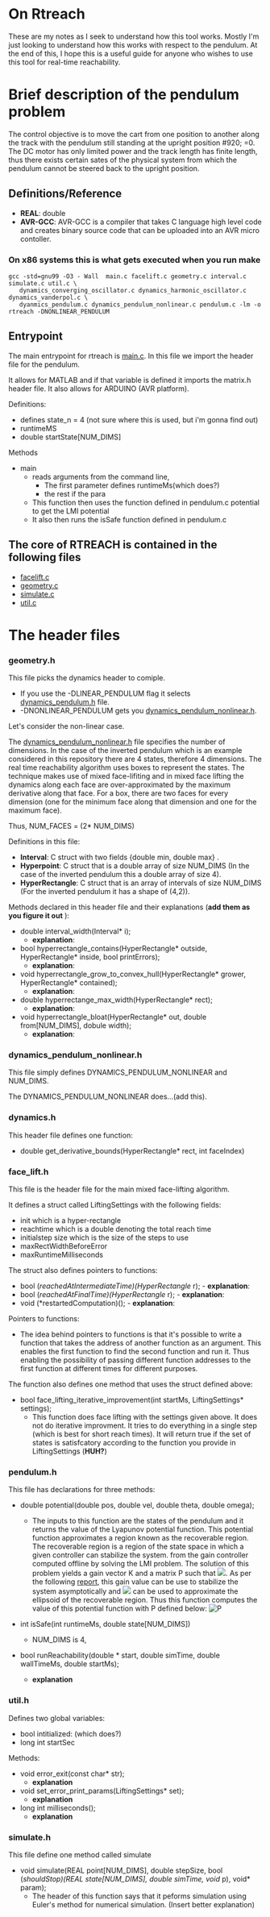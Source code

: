 # On Rtreach

These are my notes as I seek to understand how this tool works. Mostly I'm just looking to understand how this works with respect to the pendulum. At the end of this, I hope this is a useful guide for anyone who wishes to use this tool for real-time reachability. 

# Brief description of the pendulum problem 

The control objective is to move the cart from one position to another along the track with the pendulum still standing at the upright position #920; =0. The DC motor has only limited power and the track length has finite length, thus there exists certain sates of the physical system from which the pendulum cannot be steered back to the upright position. 
## Definitions/Reference

- **REAL**: double
- **AVR-GCC**: AVR-GCC is a compiler that takes C language high level code and creates binary source code that can be uploaded into an AVR micro contoller. 

### On x86 systems this is what gets executed when you run make 

```
gcc -std=gnu99 -O3 - Wall  main.c facelift.c geometry.c interval.c simulate.c util.c \ 
   dynamics_converging_oscillator.c dynamics_harmonic_oscillator.c dynamics_vanderpol.c \
   dyanmics_pendulum.c dynamics_pendulum_nonlinear.c pendulum.c -lm -o rtreach -DNONLINEAR_PENDULUM
```

## Entrypoint 

The main entrypoint for rtreach is [main.c](main.c). In this file we import the header file for the pendulum. 

It allows for MATLAB and if that variable is defined it imports the matrix.h header file. It also allows for ARDUINO (AVR platform). 

Definitions:
- defines state_n = 4 (not sure where this is used, but i'm gonna find out)
- runtimeMS 
- double startState[NUM_DIMS]

Methods
- main
   - reads arguments from the command line, 
      - The first parameter defines runtimeMs(which does?)
      - the rest if the para 
   - This function then uses the function defined in pendulum.c potential to get the LMI potential 
   - It also then runs the isSafe function defined in pendulum.c


## The core of RTREACH is contained in the following files

- [facelift.c](facelift.c)
- [geometry.c](geometry.c)
- [simulate.c](simulate.c)
- [util.c](util.c)

# The header files 

### geometry.h 

This file picks the dynamics header to comiple. 
- If you use the -DLINEAR_PENDULUM flag it selects [dynamics_pendulum.h](dynamics_pendulum.h) file. 
- -DNONLINEAR_PENDULUM gets you [dynamics_pendulum_nonlinear.h](dynamics_pendulum_nonlinear.h). 

Let's consider the non-linear case. 

The [dynamics_pendulum_nonlinear.h](dynamics_pendulum_nonlinear.h) file specifies the number of dimensions. In the case of the inverted pendulum which is an example considered in this repository there are 4 states, therefore 4 dimensions. The real time reachability algorithm uses boxes to represent the states. The technique makes use of mixed face-lifiting and in mixed face lifting the dynamics along each face are over-approximated by the maximum derivative along that face. For a box, there are two faces for every dimension (one for the minimum
face along that dimension and one for the maximum face).


Thus, NUM_FACES = (2* NUM_DIMS)

Definitions in this file:

- **Interval**: C struct with two fields {double min, double max} . 
- **Hyperpoint**: C struct that is a double array of size NUM_DIMS (In the case of the inverted pendulum this a double array of size 4).
- **HyperRectangle**: C struct that is an array of intervals of size NUM_DIMS (For the inverted pendulum it has a shape of (4,2)).

Methods declared in this header file and their explanations (**add them as you figure it out** ): 

- double interval_width(Interval* i);
   - **explanation**:
- bool hyperrectangle_contains(HyperRectangle* outside, HyperRectangle* inside, bool printErrors);
   - **explanation**:
- void hyperrectangle_grow_to_convex_hull(HyperRectangle* grower, HyperRectangle* contained);
   - **explanation**:
- double hyperrectange_max_width(HyperRectangle* rect);
   - **explanation**:
- void hyperrectangle_bloat(HyperRectangle* out, double from[NUM_DIMS], dobule width);
   - **explanation**:

### dynamics_pendulum_nonlinear.h

This file simply defines DYNAMICS_PENDULUM_NONLINEAR and NUM_DIMS.

The DYNAMICS_PENDULUM_NONLINEAR does...(add this).

### dynamics.h

This header file defines one function: 
- double get_derivative_bounds(HyperRectangle* rect, int faceIndex)

### face_lift.h

This file is the header file for the main mixed face-lifting algorithm. 

It defines a struct called LiftingSettings with the following fields:
- init which is a hyper-rectangle
- reachtime which is a double denoting the total reach time
- initialstep size which is the size of the steps to use
- maxRectWidthBeforeError
- maxRuntimeMilliseconds 

The struct also defines pointers to functions:

- bool (*reachedAtIntermediateTime)(HyperRectangle* r);
      - **explanation**:
- bool (*reachedAtFinalTime)(HyperRectangle* r);
      - **explanation**:
- void (*restartedComputation)();
      - **explanation**:

Pointers to functions:
- The idea behind pointers to functions is that it's possible to write a function that takes the address of another function as an argument. This enables the first function to find the second function and run it. Thus enabling the possibility of passing different function addresses to the first function at different times for different purposes.

The function also defines one method that uses the struct defined above:
- bool face_lifting_iterative_improvement(int startMs, LiftingSettings* settings);
   - This function does face lifting with the settings given above. It does not do iterative improvment. It tries to do everything in a single step (which is best for short reach times). It will return true if the set of states is satisfcatory according to the function you provide in LiftingSettings (**HUH?**)


### pendulum.h

This file has declarations for three methods:
- double potential(double pos, double vel, double theta, double omega);
   - The inputs to this function are the states of the pendulum and it returns the value of the Lyapunov potential function. This potential function approximates a region known as the recoverable region. The recoverable region is a region of the state space in which a given controller can stabilize the system. from the gain controller computed offline by solving the LMI problem. The solution of this problem yields a gain vector K and a matrix P such that <img src="https://render.githubusercontent.com/render/math?math=X^TPX =1">. As per the following [report](https://apps.dtic.mil/dtic/tr/fulltext/u2/a373286.pdf), this gain value can be use to stabilize the system asymptotically and <img src="https://render.githubusercontent.com/render/math?math=X^TPX =1"> can be used to approximate the ellipsoid of the recoverable region. Thus this function computes the value of this potential function with P defined below: ![P](p.png)

- int isSafe(int runtimeMs, double state[NUM_DIMS])
   - NUM_DIMS is 4, 
- bool runReachability(double * start, double simTime, double wallTimeMs, double startMs); 
   - **explanation**


### util.h

Defines two global variables:
- bool intitialized: (which does?)
- long int startSec

Methods: 
- void error_exit(const char* str); 
   - **explanation**
- void set_error_print_params(LiftingSettings* set);
   - **explanation**
- long int milliseconds();
   - **explanation**


### simulate.h

This file define one method called simulate 
- void simulate(REAL point[NUM_DIMS], double stepSize, bool (*shouldStop)(REAL state[NUM_DIMS], double simTime, void* p), void* param);
   - The header of this function says that it peforms simulation using Euler's method for numerical simulation. (Insert better explanation)
















